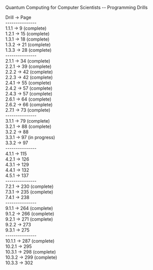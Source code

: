 Quantum Computing for Computer Scientists -- Programming Drills

Drill -> Page<br>
---------------<br>
1.1.1 -> 9 (complete)<br>
1.2.1 -> 15 (complete)<br>
1.3.1 -> 18 (complete)<br>
1.3.2 -> 21 (complete)<br>
1.3.3 -> 28 (complete)<br>
---------------<br>
2.1.1 -> 34 (complete)<br>
2.2.1 -> 39 (complete)<br>
2.2.2 -> 42 (complete)<br>
2.2.3 -> 42 (complete)<br>
2.4.1 -> 55 (complete)<br>
2.4.2 -> 57 (complete)<br>
2.4.3 -> 57 (complete)<br>
2.6.1 -> 64 (complete)<br>
2.6.2 -> 66 (complete)<br>
2.7.1 -> 73 (complete)<br>
---------------<br>
3.1.1 -> 79 (complete)<br>
3.2.1 -> 88 (complete)<br>
3.2.2 -> 88<br>
3.3.1 -> 97 (in progress)<br>
3.3.2 -> 97<br>
---------------<br>
4.1.1 -> 115<br>
4.2.1 -> 126<br>
4.3.1 -> 129<br>
4.4.1 -> 132<br>
4.5.1 -> 137<br>
---------------<br>
7.2.1 -> 230 (complete)<br>
7.3.1 -> 235 (complete)<br>
7.4.1 -> 238<br>
---------------<br>
9.1.1 -> 264 (complete)<br>
9.1.2 -> 266 (complete)<br>
9.2.1 -> 271 (complete)<br>
9.2.2 -> 273<br>
9.3.1 -> 275<br>
---------------<br>
10.1.1 -> 287 (complete)<br>
10.2.1 -> 295<br>
10.3.1 -> 298 (complete)<br>
10.3.2 -> 299 (complete)<br>
10.3.3 -> 302<br>






